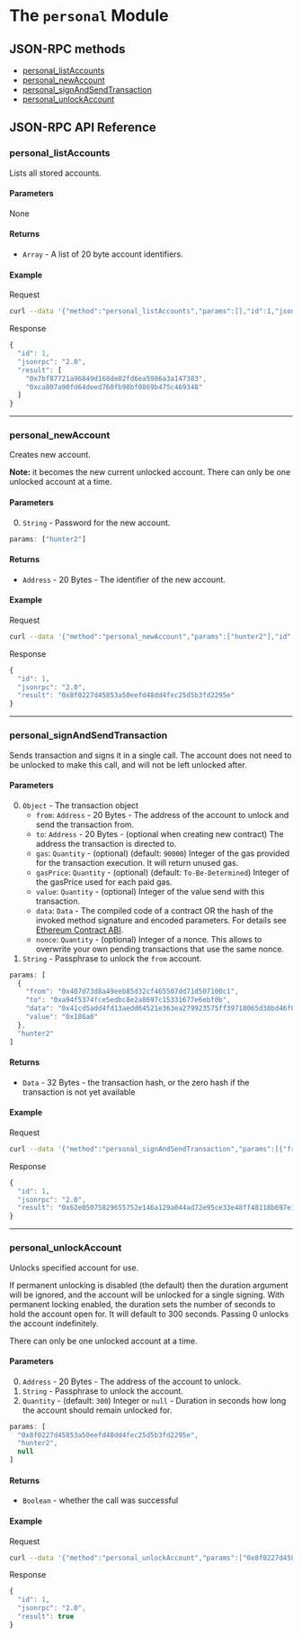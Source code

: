 # The `personal` Module

## JSON-RPC methods

- [personal_listAccounts](#personal_listaccounts)
- [personal_newAccount](#personal_newaccount)
- [personal_signAndSendTransaction](#personal_signandsendtransaction)
- [personal_unlockAccount](#personal_unlockaccount)

## JSON-RPC API Reference

### personal_listAccounts

Lists all stored accounts.

#### Parameters

None

#### Returns

- `Array` - A list of 20 byte account identifiers.

#### Example

Request
```bash
curl --data '{"method":"personal_listAccounts","params":[],"id":1,"jsonrpc":"2.0"}' -H "Content-Type: application/json" -X POST localhost:8545
```

Response
```js
{
  "id": 1,
  "jsonrpc": "2.0",
  "result": [
    "0x7bf87721a96849d168de02fd6ea5986a3a147383",
    "0xca807a90fd64deed760fb98bf0869b475c469348"
  ]
}
```

***

### personal_newAccount

Creates new account.

**Note:** it becomes the new current unlocked account. There can only be one unlocked account at a time.

#### Parameters

0. `String` - Password for the new account.

```js
params: ["hunter2"]
```

#### Returns

- `Address` - 20 Bytes - The identifier of the new account.

#### Example

Request
```bash
curl --data '{"method":"personal_newAccount","params":["hunter2"],"id":1,"jsonrpc":"2.0"}' -H "Content-Type: application/json" -X POST localhost:8545
```

Response
```js
{
  "id": 1,
  "jsonrpc": "2.0",
  "result": "0x8f0227d45853a50eefd48dd4fec25d5b3fd2295e"
}
```

***

### personal_signAndSendTransaction

Sends transaction and signs it in a single call. The account does not need to be unlocked to make this call, and will not be left unlocked after.

#### Parameters

0. `Object` - The transaction object
    - `from`: `Address` - 20 Bytes - The address of the account to unlock and send the transaction from.
    - `to`: `Address` - 20 Bytes - (optional when creating new contract) The address the transaction is directed to.
    - `gas`: `Quantity` - (optional) (default: `90000`) Integer of the gas provided for the transaction execution. It will return unused gas.
    - `gasPrice`: `Quantity` - (optional) (default: `To-Be-Determined`) Integer of the gasPrice used for each paid gas.
    - `value`: `Quantity` - (optional) Integer of the value send with this transaction.
    - `data`: `Data` - The compiled code of a contract OR the hash of the invoked method signature and encoded parameters. For details see [Ethereum Contract ABI](https://github.com/ethereum/wiki/wiki/Ethereum-Contract-ABI).
    - `nonce`: `Quantity` - (optional) Integer of a nonce. This allows to overwrite your own pending transactions that use the same nonce.
0. `String` - Passphrase to unlock the `from` account.

```js
params: [
  {
    "from": "0x407d73d8a49eeb85d32cf465507dd71d507100c1",
    "to": "0xa94f5374fce5edbc8e2a8697c15331677e6ebf0b",
    "data": "0x41cd5add4fd13aedd64521e363ea279923575ff39718065d38bd46f0e6632e8e",
    "value": "0x186a0"
  },
  "hunter2"
]
```

#### Returns

- `Data` - 32 Bytes - the transaction hash, or the zero hash if the transaction is not yet available

#### Example

Request
```bash
curl --data '{"method":"personal_signAndSendTransaction","params":[{"from":"0x407d73d8a49eeb85d32cf465507dd71d507100c1","to":"0xa94f5374fce5edbc8e2a8697c15331677e6ebf0b","data":"0x41cd5add4fd13aedd64521e363ea279923575ff39718065d38bd46f0e6632e8e","value":"0x186a0"},"hunter2"],"id":1,"jsonrpc":"2.0"}' -H "Content-Type: application/json" -X POST localhost:8545
```

Response
```js
{
  "id": 1,
  "jsonrpc": "2.0",
  "result": "0x62e05075829655752e146a129a044ad72e95ce33e48ff48118b697e15e7b41e4"
}
```

***

### personal_unlockAccount

Unlocks specified account for use.

If permanent unlocking is disabled (the default) then the duration argument will be ignored, and the account will be unlocked for a single signing. With permanent locking enabled, the duration sets the number of seconds to hold the account open for. It will default to 300 seconds. Passing 0 unlocks the account indefinitely.

There can only be one unlocked account at a time.

#### Parameters

0. `Address` - 20 Bytes - The address of the account to unlock.
0. `String` - Passphrase to unlock the account.
0. `Quantity` - (default: `300`) Integer or `null` - Duration in seconds how long the account should remain unlocked for.

```js
params: [
  "0x8f0227d45853a50eefd48dd4fec25d5b3fd2295e",
  "hunter2",
  null
]
```

#### Returns

- `Boolean` - whether the call was successful

#### Example

Request
```bash
curl --data '{"method":"personal_unlockAccount","params":["0x8f0227d45853a50eefd48dd4fec25d5b3fd2295e","hunter2",null],"id":1,"jsonrpc":"2.0"}' -H "Content-Type: application/json" -X POST localhost:8545
```

Response
```js
{
  "id": 1,
  "jsonrpc": "2.0",
  "result": true
}
```
